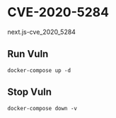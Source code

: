 # CVE-2020-5284

next.js-cve_2020_5284

## Run Vuln

```
docker-compose up -d
```

## Stop Vuln

```
docker-compose down -v
```

